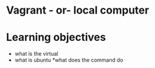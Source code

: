 # Vagrant - or- local computer 
# Learning objectives 
* what is the virtual 
* what is ubuntu 
*what does the command do 
